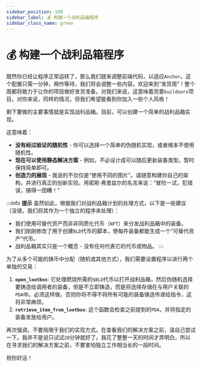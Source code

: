 ```yaml
---
sidebar_position: 100
sidebar_label: 💰 构建一个战利品箱程序
sidebar_class_name: green
---
```


# 💰 构建一个战利品箱程序

既然你已经让程序正常运转了，那么我们就来调整前端代码，以适应`Anchor`。这个配置只需一分钟，稍作等待，我们将会调整一些内容。欢迎来到“发货周”！整个周都将致力于让你的项目做好发货准备。对我们来说，这意味着完善`buildoors`项目。对你来说，同样的情况，但我们希望能看到你加入一些个人风格！

剩下要做的主要事情就是实现战利品箱。目前，可以创建一个简单的战利品箱实现。

这意味着：

- **没有经过验证的随机性** - 你可以选择一个简单的伪随机实现，或者根本不使用随机性。
- **现在可以使用静态解决方案** - 例如，不必设计成可以随后更新装备类型。暂时保持简单即可。
- **创造力的展现** - 我说的不仅仅是“使用不同的图片”。请随意构建你自己的架构，并进行真正的创新实验。用密斯·弗里兹尔的名言来说：“冒险一试，犯错误，搞得一团糟！”

:::info
**提示**
虽然如此，根据我们对战利品箱计划的处理方式，以下是一些建议（没错，我们将其作为一个独立的程序来处理）：

- 我们使用可替代资产而非非同质化代币（`NFT`）来分发战利品箱中的装备。
- 我们刚刚修改了用于创建`BLD`代币的脚本，使每件装备都能生成一个“可替代资产”代币。
- 战利品箱其实只是一个概念 - 没有任何代表它的代币或物品。
:::

为了从多个可能的铸币中分配（随机或其他方式），我们需要设置程序以进行两个单独的交易：

1. **`open_lootbox`**: 它处理燃烧所需的`$BLD`代币以打开战利品箱，然后伪随机选择要铸造给调用者的装备，但是不立即铸造，而是将选择存储在与用户关联的`PDA`中。必须这样做，否则你将不得不将所有可能的装备铸造传递给指令，这将非常麻烦。
2. **`retrieve_item_from_lootbox`**: 这个函数会检查之前提到的`PDA`，并将指定的装备发放给用户。

再次强调，不要局限于我们的实现方式。在查看我们的解决方案之前，请自己尝试一下。我并不是说只试试`20`分钟就好了。我花了整整一天的时间才弄明白，所以在寻求我们的解决方案之前，不要害怕独立工作相当长的一段时间。

祝你好运！
